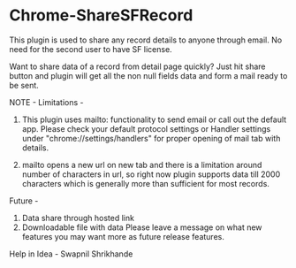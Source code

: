 # Chrome-ShareSFRecord
This plugin is used to share any record details to anyone through email. No need for the second user to have SF license.

Want to share data of a record from detail page quickly? Just hit share button and plugin will get all the non null fields data and form a mail ready to be sent.

NOTE - 
Limitations - 
1. This plugin uses mailto: functionality to send email or call out the default app. Please check your default protocol settings or Handler settings under "chrome://settings/handlers" for proper opening of mail tab with details.

2. mailto opens a new url on new tab and there is a limitation around number of characters in url, so right now plugin supports data till 2000 characters which is generally more than sufficient for most records.


Future - 
1. Data share through hosted link
2. Downloadable file with data
Please leave a message on what new features you may want more as future release features.

Help in Idea - Swapnil Shrikhande

